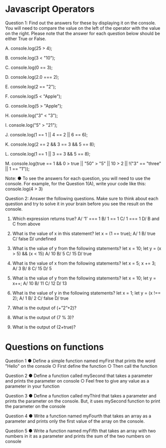# Javascript Operators

Question 1: Find out the answers for these by displaying it on the console. You will need to
compare the value on the left of the operator with the value on the right. Please note that
the answer for each question below should be either True or False.

A. console.log(25 > 4);

B. console.log(3 < "10");

C. console.log(0 == 3);

D. console.log(2.0 === 2);

E. console.log(2 == "2");

F. console.log(5 < "Apple");

G. console.log(5 > "Apple");

H. console.log("3" < "3");

I. console.log("5" > "21");

J. console.log(1 == 1 || 4 == 2 || 6 == 6);

K. console.log(2 == 2 && 3 == 3 && 5 == 8);

L. console.log(1 == 1 || 3 == 3 && 5 == 8);

M. console.log(true == 1 && 0 > true || "50" > "5" || 10 > 2 || !("3" == "three" || 1 == "1"));

Note:
● To see the answers for each question, you will need to use the console. For example, for the
Question 1(A), write your code like this: console.log(4 > 3)

Question 2: Answer the following questions. Make sure to think about each question and
try to solve it in your brain before you see the result on the console.

1. Which expression returns true?
   A/ ‘1’ === 1
   B/ 1 == 1
   C/ 1 === 1
   D/ B and C from above

2. What is the value of x in this statement?
   let x = (1 == true);
   A/ 1
   B/ true
   C/ false
   D/ undefined

3. What is the value of y from the following statements?
   let x = 10;
   let y = (x > 5) && (x < 15)
   A/ 10
   B/ 5
   C/ 15
   D/ true

4. What is the value of x from the following statements?
   let x = 5;
   x += 3;
   A/ 3
   B/ 8
   C/ 15
   D/ 5

5. What is the value of y from the following statements?
   let x = 10;
   let y = x++;
   A/ 10
   B/ 11
   C/ 12
   D/ 13

6. What is the value of y in the following statements?
   let x = 1;
   let y = (x !== 2);
   A/ 1
   B/ 2
   C/ false
   D/ true

7. What is the output of (+”2”+2)?
8. What is the output of (7 % 3)?
9. What is the output of (2+true)?

# Questions on functions

Question 1
● Define a simple function named myFirst that prints the word "Hello" on the console
○ First define the function
○ Then call the function

Question 2
● Define a function called mySecond that takes a parameter and prints the parameter on console
○ Feel free to give any value as a parameter in your function

Question 3
● Define a function called myThird that takes a parameter and prints the parameter on the
console. But, it uses mySecond function to print the parameter on the console

Question 4
● Write a function named myFourth that takes an array as a parameter and prints only the first
value of the array on the console.

Question 5
● Write a function named myFifth that takes an array with two numbers in it as a parameter and
prints the sum of the two numbers on console
